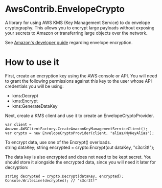 AwsContrib.EnvelopeCrypto
=========================

A library for using AWS KMS (Key Management Service) to do envelope
cryptography. This allows you to encrypt large payloads without exposing
your secrets to Amazon or transferring large objects over the network.

See [Amazon's developer
guide](http://docs.aws.amazon.com/kms/latest/developerguide/workflow.html)
regarding envelope encryption.

How to use it
=============

First, create an encryption key using the AWS console or API. You will need to grant the following permissions against this key to the user whose API credentials you will be using:

* kms:Decrypt
* kms:Encrypt
* kms:GenerateDataKey

Next, create a KMS client and use it to create an EnvelopeCryptoProvider.

	var client = Amazon.AWSClientFactory.CreateAmazonKeyManagementServiceClient();
	var crypto = new EnvelopeCryptoProvider(client, "alias/MyKeyAlias");

To encrypt data, use one of the Encrypt() overloads.	
	string dataKey;
	string encrypted = crypto.Encrypt(out dataKey, "s3cr3t!");

The data key is also encrypted and does not need to be kept secret. You should store it alongside the encrypted data, since you will need it later for decryption:

	string decrypted = crypto.Decrypt(dataKey, encrypted);
	Console.WriteLine(decrypted); // "s3cr3t!"

